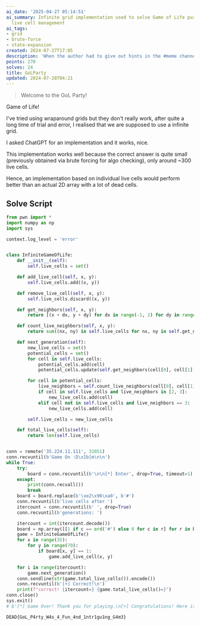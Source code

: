 ```yaml
---
ai_date: '2025-04-27 05:14:51'
ai_summary: Infinite grid implementation used to solve Game of Life puzzle with efficient
  live cell management
ai_tags:
- grid
- brute-force
- state-expansion
created: 2024-07-27T17:05
description: 'When the author had to give out hints in the #meme channel'
points: 270
solves: 24
title: GoLParty
updated: 2024-07-28T04:21
---
```


> Welcome to the GoL Party!

Game of Life!

I've tried using wraparound grids but they don't really work, after quite a long time of trial and error, I realised that we are supposed to use a infinite grid.

I asked ChatGPT for an implementation and it works, nice.

This implementation works well because the correct answer is quite small (previously obtained via brute forcing for algo checking), only around ~300 live cells.

Hence, an implementation based on individual live cells would perform better than an actual 2D array with a lot of dead cells.
## Solve Script

```python
from pwn import *
import numpy as np
import sys

context.log_level = 'error'


class InfiniteGameOfLife:
    def __init__(self):
        self.live_cells = set()

    def add_live_cell(self, x, y):
        self.live_cells.add((x, y))

    def remove_live_cell(self, x, y):
        self.live_cells.discard((x, y))

    def get_neighbors(self, x, y):
        return [(x + dx, y + dy) for dx in range(-1, 2) for dy in range(-1, 2) if not (dx == 0 and dy == 0)]

    def count_live_neighbors(self, x, y):
        return sum((nx, ny) in self.live_cells for nx, ny in self.get_neighbors(x, y))

    def next_generation(self):
        new_live_cells = set()
        potential_cells = set()
        for cell in self.live_cells:
            potential_cells.add(cell)
            potential_cells.update(self.get_neighbors(cell[0], cell[1]))

        for cell in potential_cells:
            live_neighbors = self.count_live_neighbors(cell[0], cell[1])
            if cell in self.live_cells and live_neighbors in [2, 3]:
                new_live_cells.add(cell)
            elif cell not in self.live_cells and live_neighbors == 3:
                new_live_cells.add(cell)

        self.live_cells = new_live_cells

    def total_live_cells(self):
        return len(self.live_cells)


conn = remote('35.224.11.111', 32051)
conn.recvuntil(b'Game On :D\x1b[m\n\n')
while True:
    try:
        board = conn.recvuntil(b'\n\n[*] Enter', drop=True, timeout=1)
    except:
        print(conn.recvall())
        break
    board = board.replace(b'\xe2\x96\xa0', b'#')
    conn.recvuntil(b'live cells after ')
    itercount = conn.recvuntil(b' ', drop=True)
    conn.recvuntil(b'generations: ')

    itercount = int(itercount.decode())
    board = np.array([[1 if c == ord('#') else 0 for c in r] for r in board.strip().split(b"\n")])
    game = InfiniteGameOfLife()
    for x in range(35):
        for y in range(70):
            if board[x, y] == 1:
                game.add_live_cell(x, y)

    for i in range(itercount):
        game.next_generation()
    conn.sendline(str(game.total_live_cells()).encode())
    conn.recvuntil(b'[+] Correct!\n')
    print(f"correct! {itercount=} {game.total_live_cells()=}")
conn.close()
sys.exit()
# b'[*] Game Over! Thank you for playing.\n[+] Congratulations! Here is your flag: DEAD{GoL_P4rty_W4s_4_Fun_4nd_1ntr1gu1ng_G4m3}'
```

```flag
DEAD{GoL_P4rty_W4s_4_Fun_4nd_1ntr1gu1ng_G4m3}
```